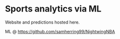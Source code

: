 # Sports analytics via ML 

Website and predictions hosted here.

ML @ https://github.com/samherring99/NightwingNBA
